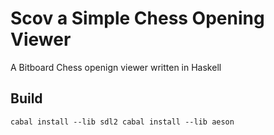 # Scov a Simple Chess Opening Viewer
A Bitboard Chess openign viewer written in Haskell




## Build
``
cabal install --lib sdl2
cabal install --lib aeson
``
